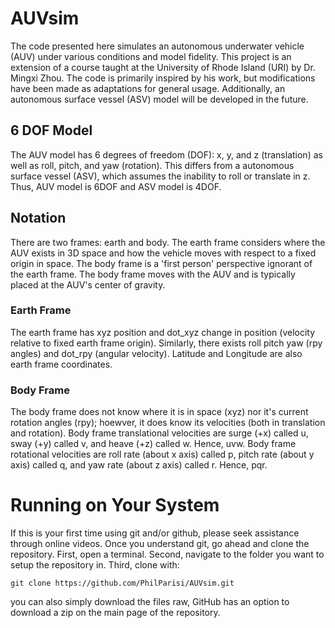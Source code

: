 # AUVsim
The code presented here simulates an autonomous underwater vehicle (AUV) under various conditions and model fidelity. This project is an extension of a course taught at the University of Rhode Island (URI) by Dr. Mingxi Zhou. The code is primarily inspired by his work, but modifications have been made as adaptations for general usage. Additionally, an autonomous surface vessel (ASV) model will be developed in the future.

## 6 DOF Model
The AUV model has 6 degrees of freedom (DOF): x, y, and z (translation) as well as roll, pitch, and yaw (rotation). This differs from a autonomous surface vessel (ASV), which assumes the inability to roll or translate in z. Thus, AUV model is 6DOF and ASV model is 4DOF.

## Notation
There are two frames: earth and body. The earth frame considers where the AUV exists in 3D space and how the vehicle moves with respect to a fixed origin in space. The body frame is a 'first person' perspective ignorant of the earth frame. The body frame moves with the AUV and is typically placed at the AUV's center of gravity. 

### Earth Frame
The earth frame has xyz position and dot_xyz change in position (velocity relative to fixed earth frame origin). Similarly, there exists roll pitch yaw (rpy angles) and dot_rpy (angular velocity). Latitude and Longitude are also earth frame coordinates.

### Body Frame
The body frame does not know where it is in space (xyz) nor it's current rotation angles (rpy); hoewver, it does know its velocities (both in translation and rotation). Body frame translational velocities are surge (+x) called u, sway (+y) called v, and heave (+z) called w.  Hence, uvw. Body frame rotational velocities are roll rate (about x axis) called p, pitch rate (about y axis) called q, and yaw rate (about z axis) called r. Hence, pqr.


# Running on Your System
If this is your first time using git and/or github, please seek assistance through online videos. Once you understand git, go ahead and clone the repository. First, open a terminal. Second, navigate to the folder you want to setup the repository in. Third, clone with:

```
git clone https://github.com/PhilParisi/AUVsim.git
```
you can also simply download the files raw, GitHub has an option to download a zip on the main page of the repository.
